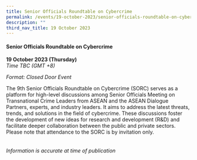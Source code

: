 ```yaml
---
title: Senior Officials Roundtable on Cybercrime
permalink: /events/19-october-2023/senior-officials-roundtable-on-cybercrime/
description: ""
third_nav_title: 19 October 2023
---
```

#### **Senior Officials Roundtable on Cybercrime**

**19 October 2023 (Thursday)**  
*Time TBC (GMT +8)*

*Format: Closed Door Event*

The 9th Senior Officials Roundtable on Cybercrime (SORC) serves as a platform for high-level discussions among Senior Officials Meeting on Transnational Crime Leaders from ASEAN and the ASEAN Dialogue Partners, experts, and industry leaders. It aims to address the latest threats, trends, and solutions in the field of cybercrime. These discussions foster the development of new ideas for research and development (R&amp;D) and facilitate deeper collaboration between the public and private sectors. Please note that attendance to the SORC is by invitation only.
<br><br><br>
*Information is accurate at time of publication*